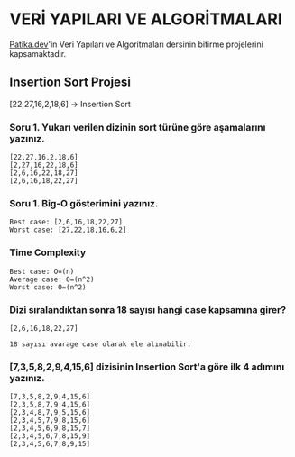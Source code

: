 # VERİ YAPILARI VE ALGORİTMALARI

[Patika.dev](https://patika.dev)'in Veri Yapıları ve Algoritmaları dersinin bitirme projelerini kapsamaktadır.

## Insertion Sort Projesi

[22,27,16,2,18,6] -> Insertion Sort

### Soru 1. Yukarı verilen dizinin sort türüne göre aşamalarını yazınız.

```
[22,27,16,2,18,6]
[2,27,16,22,18,6]
[2,6,16,22,18,27]
[2,6,16,18,22,27]
```

### Soru 1. Big-O gösterimini yazınız.

```
Best case: [2,6,16,18,22,27]
Worst case: [27,22,18,16,6,2]
```

### Time Complexity

```
Best case: O=(n)
Average case: O=(n^2)
Worst case: O=(n^2)
```

### Dizi sıralandıktan sonra 18 sayısı hangi case kapsamına girer?

```
[2,6,16,18,22,27]

18 sayısı avarage case olarak ele alınabilir.
```

### [7,3,5,8,2,9,4,15,6] dizisinin Insertion Sort'a göre ilk 4 adımını yazınız.

```
[7,3,5,8,2,9,4,15,6]
[2,3,5,8,7,9,4,15,6]
[2,3,4,8,7,9,5,15,6]
[2,3,4,5,7,9,8,15,6]
[2,3,4,5,6,9,8,15,7]
[2,3,4,5,6,7,8,15,9]
[2,3,4,5,6,7,8,9,15]
```